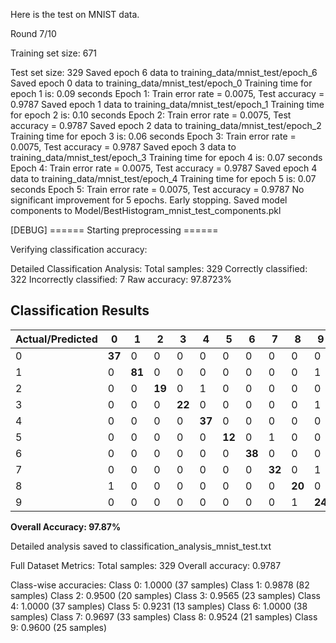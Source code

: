 Here is the test on MNIST data.

Round 7/10

Training set size: 671

Test set size: 329
Saved epoch 6 data to training_data/mnist_test/epoch_6
Saved epoch 0 data to training_data/mnist_test/epoch_0
Training time for epoch 1 is: 0.09 seconds
Epoch 1: Train error rate = 0.0075, Test accuracy = 0.9787
Saved epoch 1 data to training_data/mnist_test/epoch_1
Training time for epoch 2 is: 0.10 seconds
Epoch 2: Train error rate = 0.0075, Test accuracy = 0.9787
Saved epoch 2 data to training_data/mnist_test/epoch_2
Training time for epoch 3 is: 0.06 seconds
Epoch 3: Train error rate = 0.0075, Test accuracy = 0.9787
Saved epoch 3 data to training_data/mnist_test/epoch_3
Training time for epoch 4 is: 0.07 seconds
Epoch 4: Train error rate = 0.0075, Test accuracy = 0.9787
Saved epoch 4 data to training_data/mnist_test/epoch_4
Training time for epoch 5 is: 0.07 seconds
Epoch 5: Train error rate = 0.0075, Test accuracy = 0.9787
No significant improvement for 5 epochs. Early stopping.
Saved model components to Model/BestHistogram_mnist_test_components.pkl

[DEBUG] ====== Starting preprocessing ======

Verifying classification accuracy:

Detailed Classification Analysis:
Total samples: 329
Correctly classified: 322
Incorrectly classified: 7
Raw accuracy: 97.8723%


## Classification Results

| Actual/Predicted | 0 | 1 | 2 | 3 | 4 | 5 | 6 | 7 | 8 | 9 | Accuracy |
|-----------------|---|---|---|---|---|---|---|---|---|---|-----------|
| 0 | **37** | 0 | 0 | 0 | 0 | 0 | 0 | 0 | 0 | 0 | 100.00% |
| 1 | 0 | **81** | 0 | 0 | 0 | 0 | 0 | 0 | 0 | 1 | 98.78% |
| 2 | 0 | 0 | **19** | 0 | 1 | 0 | 0 | 0 | 0 | 0 | 95.00% |
| 3 | 0 | 0 | 0 | **22** | 0 | 0 | 0 | 0 | 0 | 1 | 95.65% |
| 4 | 0 | 0 | 0 | 0 | **37** | 0 | 0 | 0 | 0 | 0 | 100.00% |
| 5 | 0 | 0 | 0 | 0 | 0 | **12** | 0 | 1 | 0 | 0 | 92.31% |
| 6 | 0 | 0 | 0 | 0 | 0 | 0 | **38** | 0 | 0 | 0 | 100.00% |
| 7 | 0 | 0 | 0 | 0 | 0 | 0 | 0 | **32** | 0 | 1 | 96.97% |
| 8 | 1 | 0 | 0 | 0 | 0 | 0 | 0 | 0 | **20** | 0 | 95.24% |
| 9 | 0 | 0 | 0 | 0 | 0 | 0 | 0 | 0 | 1 | **24** | 96.00% |

**Overall Accuracy: 97.87%**


Detailed analysis saved to classification_analysis_mnist_test.txt

Full Dataset Metrics:
Total samples: 329
Overall accuracy: 0.9787

Class-wise accuracies:
Class 0: 1.0000 (37 samples)
Class 1: 0.9878 (82 samples)
Class 2: 0.9500 (20 samples)
Class 3: 0.9565 (23 samples)
Class 4: 1.0000 (37 samples)
Class 5: 0.9231 (13 samples)
Class 6: 1.0000 (38 samples)
Class 7: 0.9697 (33 samples)
Class 8: 0.9524 (21 samples)
Class 9: 0.9600 (25 samples)

